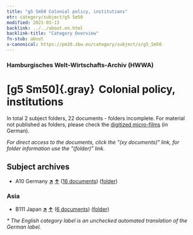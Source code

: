 ```yaml
---
title: "g5 Sm50 Colonial policy, institutions"
etr: category/subject/g5 Sm50
modified: 2021-03-13
backlink: ../../about.en.html
backlink-title: "Category Overview"
fn-stub: about
x-canonical: https://pm20.zbw.eu/category/subject/s/g5_Sm50
---
```


### Hamburgisches Welt-Wirtschafts-Archiv (HWWA)
# [g5 Sm50]{.gray}&#8201; Colonial policy, institutions&#160; 





In total 2 subject folders, 22 documents - folders incomplete.
For material not published as folders, please check the [digitized micro-films](/film/h1_sh.de.html) (in German).

_For direct access to the documents, click the "(xy documents)" link, for folder information use the "(folder)" link._

## Subject archives


- A10 Germany [**&nearr;**](../../../geo/i/126128/about.en.html "Germany (all folders)") [**&uarr;**](../../../geo/about.en.html#A10 "Country category system") (<a href="https://pm20.zbw.eu/dfgview/sh/126128,205303" title="about: Germany : Colonial policy, institutions" target="_blank">16 documents</a>) ([folder](../../../../folder/sh/1261xx/126128/2053xx/205303/about.en.html))

### Asia

- B111 Japan [**&nearr;**](../../../geo/i/141272/about.en.html "Japan (all folders)") [**&uarr;**](../../../geo/about.en.html#B111 "Country category system") (<a href="https://pm20.zbw.eu/dfgview/sh/141272,205303" title="about: Japan : Colonial policy, institutions" target="_blank">6 documents</a>) ([folder](../../../../folder/sh/1412xx/141272/2053xx/205303/about.en.html))


_* The English category label is an unchecked automated translation of the German label._

